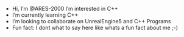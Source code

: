 -  Hi, I’m @ARES-2000
   I’m interested in C++
-  I’m currently learning C++
-  I’m looking to collaborate on UnrealEngine5 and C++ Programs
-  Fun fact: I dont what to say here like whats a fun fact about me ;-)

<!---
ARES-2000/ARES-2000 is a ✨ special ✨ repository because its `README.md` (this file) appears on your GitHub profile.
You can click the Preview link to take a look at your changes.
--->
